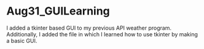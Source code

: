 # Aug31_GUILearning
I added a tkinter based GUI to my previous API weather program.  Additionally, I added the file in which I learned how to use tkinter by making a basic GUI.
